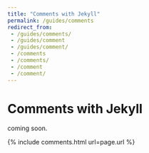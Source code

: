 ```yaml
---
title: "Comments with Jekyll"
permalink: /guides/comments
redirect_from:
 - /guides/comments/
 - /guides/comment
 - /guides/comment/
 - /comments
 - /comments/
 - /comment
 - /comment/
---
```


# Comments with Jekyll

coming soon.

{% include comments.html url=page.url %}
